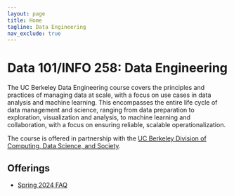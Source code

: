 ```yaml
---
layout: page
title: Home
tagline: Data Engineering
nav_exclude: true
---
```


Data 101/INFO 258: Data Engineering
====

The UC Berkeley Data Engineering course covers the principles and practices of managing data at scale, with a focus on use cases in data analysis and machine learning. This encompasses the entire life cycle of data management and science, ranging from data preparation to exploration, visualization and analysis, to machine learning and collaboration, with a focus on ensuring reliable, scalable operationalization.

The course is offered in partnership with the [UC Berkeley Division of Computing, Data Science, and Society](http://data.berkeley.edu).

Offerings
----


- [Spring 2024 FAQ](https://www.data101.org/sp24faq/)
